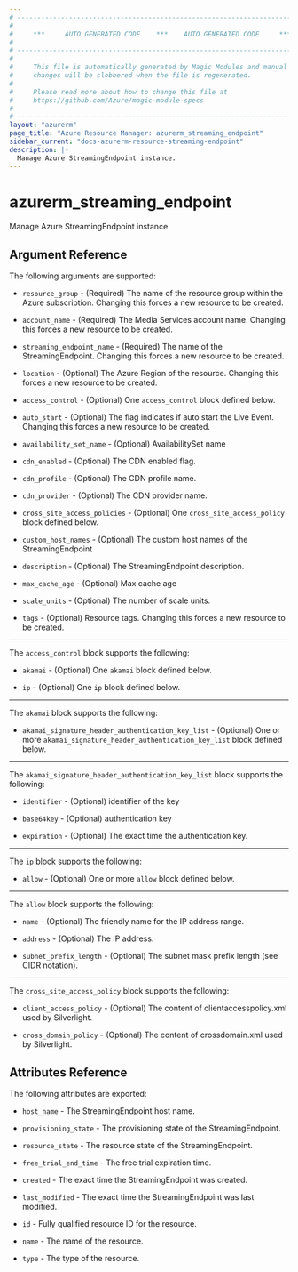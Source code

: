```yaml
---
# ----------------------------------------------------------------------------
#
#     ***     AUTO GENERATED CODE    ***    AUTO GENERATED CODE     ***
#
# ----------------------------------------------------------------------------
#
#     This file is automatically generated by Magic Modules and manual
#     changes will be clobbered when the file is regenerated.
#
#     Please read more about how to change this file at
#     https://github.com/Azure/magic-module-specs
#
# ----------------------------------------------------------------------------
layout: "azurerm"
page_title: "Azure Resource Manager: azurerm_streaming_endpoint"
sidebar_current: "docs-azurerm-resource-streaming-endpoint"
description: |-
  Manage Azure StreamingEndpoint instance.
---
```


# azurerm_streaming_endpoint

Manage Azure StreamingEndpoint instance.


## Argument Reference

The following arguments are supported:

* `resource_group` - (Required) The name of the resource group within the Azure subscription. Changing this forces a new resource to be created.

* `account_name` - (Required) The Media Services account name. Changing this forces a new resource to be created.

* `streaming_endpoint_name` - (Required) The name of the StreamingEndpoint. Changing this forces a new resource to be created.

* `location` - (Optional) The Azure Region of the resource. Changing this forces a new resource to be created.

* `access_control` - (Optional) One `access_control` block defined below.

* `auto_start` - (Optional) The flag indicates if auto start the Live Event. Changing this forces a new resource to be created.

* `availability_set_name` - (Optional) AvailabilitySet name

* `cdn_enabled` - (Optional) The CDN enabled flag.

* `cdn_profile` - (Optional) The CDN profile name.

* `cdn_provider` - (Optional) The CDN provider name.

* `cross_site_access_policies` - (Optional) One `cross_site_access_policy` block defined below.

* `custom_host_names` - (Optional) The custom host names of the StreamingEndpoint

* `description` - (Optional) The StreamingEndpoint description.

* `max_cache_age` - (Optional) Max cache age

* `scale_units` - (Optional) The number of scale units.

* `tags` - (Optional) Resource tags. Changing this forces a new resource to be created.

---

The `access_control` block supports the following:

* `akamai` - (Optional) One `akamai` block defined below.

* `ip` - (Optional) One `ip` block defined below.


---

The `akamai` block supports the following:

* `akamai_signature_header_authentication_key_list` - (Optional) One or more `akamai_signature_header_authentication_key_list` block defined below.


---

The `akamai_signature_header_authentication_key_list` block supports the following:

* `identifier` - (Optional) identifier of the key

* `base64key` - (Optional) authentication key

* `expiration` - (Optional) The exact time the authentication key.

---

The `ip` block supports the following:

* `allow` - (Optional) One or more `allow` block defined below.


---

The `allow` block supports the following:

* `name` - (Optional) The friendly name for the IP address range.

* `address` - (Optional) The IP address.

* `subnet_prefix_length` - (Optional) The subnet mask prefix length (see CIDR notation).

---

The `cross_site_access_policy` block supports the following:

* `client_access_policy` - (Optional) The content of clientaccesspolicy.xml used by Silverlight.

* `cross_domain_policy` - (Optional) The content of crossdomain.xml used by Silverlight.

## Attributes Reference

The following attributes are exported:

* `host_name` - The StreamingEndpoint host name.

* `provisioning_state` - The provisioning state of the StreamingEndpoint.

* `resource_state` - The resource state of the StreamingEndpoint.

* `free_trial_end_time` - The free trial expiration time.

* `created` - The exact time the StreamingEndpoint was created.

* `last_modified` - The exact time the StreamingEndpoint was last modified.

* `id` - Fully qualified resource ID for the resource.

* `name` - The name of the resource.

* `type` - The type of the resource.
